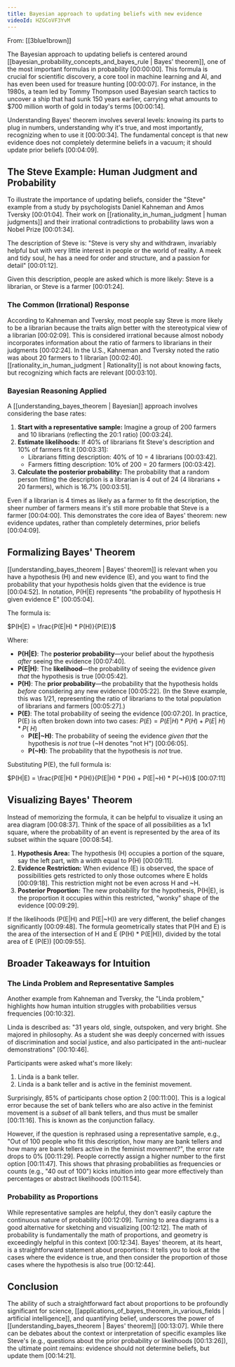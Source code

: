 ```yaml
---
title: Bayesian approach to updating beliefs with new evidence
videoId: HZGCoVF3YvM
---
```


From: [[3blue1brown]] <br/> 

The Bayesian approach to updating beliefs is centered around [[bayesian_probability_concepts_and_bayes_rule | Bayes' theorem]], one of the most important formulas in probability <a class="yt-timestamp" data-t="00:00:00">[00:00:00]</a>. This formula is crucial for scientific discovery, a core tool in machine learning and AI, and has even been used for treasure hunting <a class="yt-timestamp" data-t="00:00:07">[00:00:07]</a>. For instance, in the 1980s, a team led by Tommy Thompson used Bayesian search tactics to uncover a ship that had sunk 150 years earlier, carrying what amounts to $700 million worth of gold in today's terms <a class="yt-timestamp" data-t="00:00:14">[00:00:14]</a>.

Understanding Bayes' theorem involves several levels: knowing its parts to plug in numbers, understanding why it's true, and most importantly, recognizing when to use it <a class="yt-timestamp" data-t="00:00:34">[00:00:34]</a>. The fundamental concept is that new evidence does not completely determine beliefs in a vacuum; it should update prior beliefs <a class="yt-timestamp" data-t="00:04:09">[00:04:09]</a>.

## The Steve Example: Human Judgment and Probability

To illustrate the importance of updating beliefs, consider the "Steve" example from a study by psychologists Daniel Kahneman and Amos Tversky <a class="yt-timestamp" data-t="00:01:04">[00:01:04]</a>. Their work on [[rationality_in_human_judgment | human judgments]] and their irrational contradictions to probability laws won a Nobel Prize <a class="yt-timestamp" data-t="00:01:34">[00:01:34]</a>.

The description of Steve is: "Steve is very shy and withdrawn, invariably helpful but with very little interest in people or the world of reality. A meek and tidy soul, he has a need for order and structure, and a passion for detail" <a class="yt-timestamp" data-t="00:01:12">[00:01:12]</a>.

Given this description, people are asked which is more likely: Steve is a librarian, or Steve is a farmer <a class="yt-timestamp" data-t="00:01:24">[00:01:24]</a>.

### The Common (Irrational) Response

According to Kahneman and Tversky, most people say Steve is more likely to be a librarian because the traits align better with the stereotypical view of a librarian <a class="yt-timestamp" data-t="00:02:09">[00:02:09]</a>. This is considered irrational because almost nobody incorporates information about the ratio of farmers to librarians in their judgments <a class="yt-timestamp" data-t="00:02:24">[00:02:24]</a>. In the U.S., Kahneman and Tversky noted the ratio was about 20 farmers to 1 librarian <a class="yt-timestamp" data-t="00:02:40">[00:02:40]</a>. [[rationality_in_human_judgment | Rationality]] is not about knowing facts, but recognizing which facts are relevant <a class="yt-timestamp" data-t="00:03:10">[00:03:10]</a>.

### Bayesian Reasoning Applied

A [[understanding_bayes_theorem | Bayesian]] approach involves considering the base rates:

1.  **Start with a representative sample:** Imagine a group of 200 farmers and 10 librarians (reflecting the 20:1 ratio) <a class="yt-timestamp" data-t="00:03:24">[00:03:24]</a>.
2.  **Estimate likelihoods:** If 40% of librarians fit Steve's description and 10% of farmers fit it <a class="yt-timestamp" data-t="00:03:31">[00:03:31]</a>:
    *   Librarians fitting description: 40% of 10 = 4 librarians <a class="yt-timestamp" data-t="00:03:42">[00:03:42]</a>.
    *   Farmers fitting description: 10% of 200 = 20 farmers <a class="yt-timestamp" data-t="00:03:42">[00:03:42]</a>.
3.  **Calculate the posterior probability:** The probability that a random person fitting the description is a librarian is 4 out of 24 (4 librarians + 20 farmers), which is 16.7% <a class="yt-timestamp" data-t="00:03:51">[00:03:51]</a>.

Even if a librarian is 4 times as likely as a farmer to fit the description, the sheer number of farmers means it's still more probable that Steve is a farmer <a class="yt-timestamp" data-t="00:04:00">[00:04:00]</a>. This demonstrates the core idea of Bayes' theorem: new evidence updates, rather than completely determines, prior beliefs <a class="yt-timestamp" data-t="00:04:09">[00:04:09]</a>.

## Formalizing Bayes' Theorem

[[understanding_bayes_theorem | Bayes' theorem]] is relevant when you have a hypothesis (H) and new evidence (E), and you want to find the probability that your hypothesis holds given that the evidence is true <a class="yt-timestamp" data-t="00:04:52">[00:04:52]</a>. In notation, P(H|E) represents "the probability of hypothesis H given evidence E" <a class="yt-timestamp" data-t="00:05:04">[00:05:04]</a>.

The formula is:

$P(H|E) = \frac{P(E|H) * P(H)}{P(E)}$

Where:
*   **P(H|E)**: The **posterior probability**—your belief about the hypothesis *after* seeing the evidence <a class="yt-timestamp" data-t="00:07:40">[00:07:40]</a>.
*   **P(E|H)**: The **likelihood**—the probability of seeing the evidence *given that* the hypothesis is true <a class="yt-timestamp" data-t="00:05:42">[00:05:42]</a>.
*   **P(H)**: The **prior probability**—the probability that the hypothesis holds *before* considering any new evidence <a class="yt-timestamp" data-t="00:05:22">[00:05:22]</a>. (In the Steve example, this was 1/21, representing the ratio of librarians to the total population of librarians and farmers <a class="yt-timestamp" data-t="00:05:27">[00:05:27]</a>.)
*   **P(E)**: The total probability of seeing the evidence <a class="yt-timestamp" data-t="00:07:20">[00:07:20]</a>. In practice, P(E) is often broken down into two cases:
    $P(E) = P(E|H) * P(H) + P(E|~H) * P(~H)$
    *   **P(E|~H)**: The probability of seeing the evidence *given that* the hypothesis is *not* true (~H denotes "not H") <a class="yt-timestamp" data-t="00:06:05">[00:06:05]</a>.
    *   **P(~H)**: The probability that the hypothesis is *not* true.

Substituting P(E), the full formula is:

$P(H|E) = \frac{P(E|H) * P(H)}{P(E|H) * P(H) + P(E|~H) * P(~H)}$ <a class="yt-timestamp" data-t="00:07:11">[00:07:11]</a>

## Visualizing Bayes' Theorem

Instead of memorizing the formula, it can be helpful to visualize it using an area diagram <a class="yt-timestamp" data-t="00:08:37">[00:08:37]</a>. Think of the space of all possibilities as a 1x1 square, where the probability of an event is represented by the area of its subset within the square <a class="yt-timestamp" data-t="00:08:54">[00:08:54]</a>.

1.  **Hypothesis Area:** The hypothesis (H) occupies a portion of the square, say the left part, with a width equal to P(H) <a class="yt-timestamp" data-t="00:09:11">[00:09:11]</a>.
2.  **Evidence Restriction:** When evidence (E) is observed, the space of possibilities gets restricted to only those outcomes where E holds <a class="yt-timestamp" data-t="00:09:18">[00:09:18]</a>. This restriction might not be even across H and ~H.
3.  **Posterior Proportion:** The new probability for the hypothesis, P(H|E), is the proportion it occupies within this restricted, "wonky" shape of the evidence <a class="yt-timestamp" data-t="00:09:29">[00:09:29]</a>.

If the likelihoods (P(E|H) and P(E|~H)) are very different, the belief changes significantly <a class="yt-timestamp" data-t="00:09:48">[00:09:48]</a>. The formula geometrically states that P(H and E) is the area of the intersection of H and E (P(H) * P(E|H)), divided by the total area of E (P(E)) <a class="yt-timestamp" data-t="00:09:55">[00:09:55]</a>.

## Broader Takeaways for Intuition

### The Linda Problem and Representative Samples

Another example from Kahneman and Tversky, the "Linda problem," highlights how human intuition struggles with probabilities versus frequencies <a class="yt-timestamp" data-t="00:10:32">[00:10:32]</a>.

Linda is described as: "31 years old, single, outspoken, and very bright. She majored in philosophy. As a student she was deeply concerned with issues of discrimination and social justice, and also participated in the anti-nuclear demonstrations" <a class="yt-timestamp" data-t="00:10:46">[00:10:46]</a>.

Participants were asked what's more likely:
1.  Linda is a bank teller.
2.  Linda is a bank teller and is active in the feminist movement.

Surprisingly, 85% of participants chose option 2 <a class="yt-timestamp" data-t="00:11:00">[00:11:00]</a>. This is a logical error because the set of bank tellers who are also active in the feminist movement is a *subset* of all bank tellers, and thus must be smaller <a class="yt-timestamp" data-t="00:11:16">[00:11:16]</a>. This is known as the conjunction fallacy.

However, if the question is rephrased using a representative sample, e.g., "Out of 100 people who fit this description, how many are bank tellers and how many are bank tellers active in the feminist movement?", the error rate drops to 0% <a class="yt-timestamp" data-t="00:11:29">[00:11:29]</a>. People correctly assign a higher number to the first option <a class="yt-timestamp" data-t="00:11:47">[00:11:47]</a>. This shows that phrasing probabilities as frequencies or counts (e.g., "40 out of 100") kicks intuition into gear more effectively than percentages or abstract likelihoods <a class="yt-timestamp" data-t="00:11:54">[00:11:54]</a>.

### Probability as Proportions

While representative samples are helpful, they don't easily capture the continuous nature of probability <a class="yt-timestamp" data-t="00:12:09">[00:12:09]</a>. Turning to area diagrams is a good alternative for sketching and visualizing <a class="yt-timestamp" data-t="00:12:12">[00:12:12]</a>. The math of probability is fundamentally the math of proportions, and geometry is exceedingly helpful in this context <a class="yt-timestamp" data-t="00:12:34">[00:12:34]</a>. Bayes' theorem, at its heart, is a straightforward statement about proportions: it tells you to look at the cases where the evidence is true, and then consider the proportion of those cases where the hypothesis is also true <a class="yt-timestamp" data-t="00:12:44">[00:12:44]</a>.

## Conclusion

The ability of such a straightforward fact about proportions to be profoundly significant for science, [[applications_of_bayes_theorem_in_various_fields | artificial intelligence]], and quantifying belief, underscores the power of [[understanding_bayes_theorem | Bayes' theorem]] <a class="yt-timestamp" data-t="00:13:07">[00:13:07]</a>. While there can be debates about the context or interpretation of specific examples like Steve's (e.g., questions about the prior probability or likelihoods <a class="yt-timestamp" data-t="00:13:26">[00:13:26]</a>), the ultimate point remains: evidence should not determine beliefs, but update them <a class="yt-timestamp" data-t="00:14:21">[00:14:21]</a>.